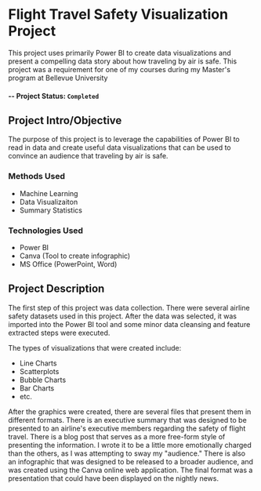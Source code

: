 # Flight Travel Safety Visualization Project

This project uses primarily Power BI to create data visualizations and present a compelling data story about how traveling by air is safe. This project was a requirement for one of my courses during my Master's program at Bellevue University

#### -- Project Status: `Completed`

## Project Intro/Objective
The purpose of this project is to leverage the capabilities of Power BI to read in data and create useful data visualizations that can be used to convince an audience that traveling by air is safe.

### Methods Used
* Machine Learning
* Data Visualizaiton
* Summary Statistics

### Technologies Used
* Power BI
* Canva (Tool to create infographic)
* MS Office (PowerPoint, Word)

## Project Description
The first step of this project was data collection. There were several airline safety datasets used in this project. After the data was selected, it was imported into the Power BI tool and some minor data cleansing and feature extracted steps were executed.

The types of visualizations that were created include:
* Line Charts
* Scatterplots
* Bubble Charts
* Bar Charts
* etc.

After the graphics were created, there are several files that present them in different formats. There is an executive summary that was designed to be presented to an airline's executive members regarding the safety of flight travel. There is a blog post that serves as a more free-form style of presenting the information. I wrote it to be a little more emotionally charged than the others, as I was attempting to sway my "audience." There is also an infographic that was designed to be released to a broader audience, and was created using the Canva online web application. The final format was a presentation that could have been displayed on the nightly news.
